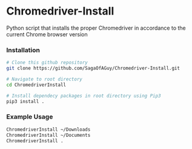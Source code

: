 # Chromedriver-Install
Python script that installs the proper Chromedriver in accordance to the current Chrome browser version

### Installation
```bash 
# Clone this github repository
git clone https://github.com/SagaOfAGuy/Chromedriver-Install.git

# Navigate to root directory 
cd ChromedriverInstall

# Install dependecy packages in root directory using Pip3
pip3 install .
```

### Example Usage
```bash
ChromedriverInstall ~/Downloads
ChromedriverInstall ~/Documents
ChromedriverInstall .
```
